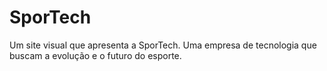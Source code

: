 # SporTech
Um site visual que apresenta a SporTech. Uma empresa de tecnologia que buscam a evolução e o futuro do esporte.
